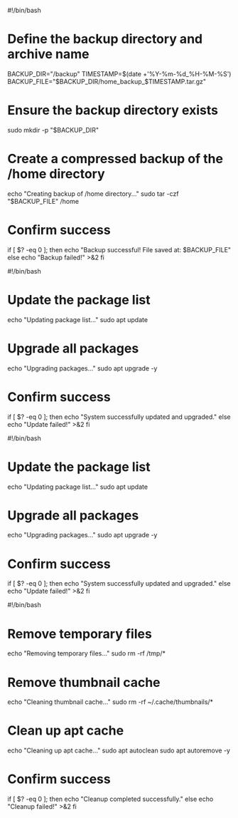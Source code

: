 #!/bin/bash

# Define the backup directory and archive name
BACKUP_DIR="/backup"
TIMESTAMP=$(date +'%Y-%m-%d_%H-%M-%S')
BACKUP_FILE="$BACKUP_DIR/home_backup_$TIMESTAMP.tar.gz"

# Ensure the backup directory exists
sudo mkdir -p "$BACKUP_DIR"

# Create a compressed backup of the /home directory
echo "Creating backup of /home directory..."
sudo tar -czf "$BACKUP_FILE" /home

# Confirm success
if [ $? -eq 0 ]; then
    echo "Backup successful! File saved at: $BACKUP_FILE"
else
    echo "Backup failed!" >&2
fi


#!/bin/bash

# Update the package list
echo "Updating package list..."
sudo apt update

# Upgrade all packages
echo "Upgrading packages..."
sudo apt upgrade -y

# Confirm success
if [ $? -eq 0 ]; then
    echo "System successfully updated and upgraded."
else
    echo "Update failed!" >&2
fi


#!/bin/bash

# Update the package list
echo "Updating package list..."
sudo apt update

# Upgrade all packages
echo "Upgrading packages..."
sudo apt upgrade -y

# Confirm success
if [ $? -eq 0 ]; then
    echo "System successfully updated and upgraded."
else
    echo "Update failed!" >&2
fi



#!/bin/bash

# Remove temporary files
echo "Removing temporary files..."
sudo rm -rf /tmp/*

# Remove thumbnail cache
echo "Cleaning thumbnail cache..."
sudo rm -rf ~/.cache/thumbnails/*

# Clean up apt cache
echo "Cleaning up apt cache..."
sudo apt autoclean
sudo apt autoremove -y

# Confirm success
if [ $? -eq 0 ]; then
    echo "Cleanup completed successfully."
else
    echo "Cleanup failed!" >&2
fi


